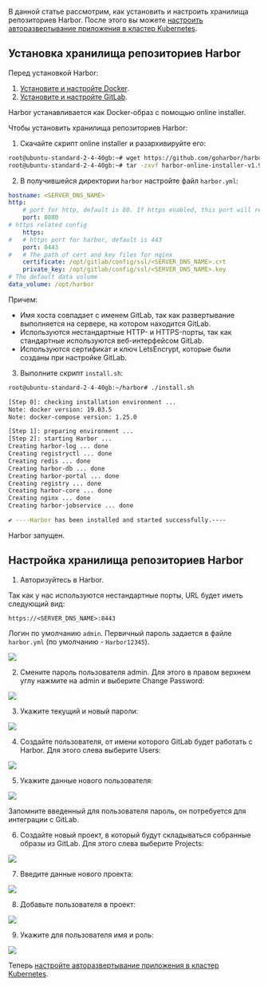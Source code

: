 В данной статье рассмотрим, как установить и настроить хранилища репозиториев Harbor. После этого вы можете [настроить авторазвертывание приложения в кластер Kubernetes](/ru/cases/cases-gitlab/case-k8s-app).

## Установка хранилища репозиториев Harbor

Перед установкой Harbor:

1. [Установите и настройте Docker](/ru/cases/cases-docker-ce/docker-ce-u18).
2. [Установите и настройте GitLab](/ru/cases/cases-gitlab/case-gitlab).

Harbor устанавливается как Docker-образ с помощью online installer.

Чтобы установить хранилища репозиториев Harbor:

1. Скачайте скрипт online installer и разархивируйте его:

```bash
root@ubuntu-standard-2-4-40gb:~# wget https://github.com/goharbor/harbor/releases/download/v1.9.3/harbor-online-installer-v1.9.3.tgz
root@ubuntu-standard-2-4-40gb:~# tar -zxvf harbor-online-installer-v1.9.3.tgz
```

2. В получившейся директории `harbor` настройте файл `harbor.yml`:

```yaml
hostname: <SERVER_DNS_NAME>
http:
    # port for http, default is 80. If https enabled, this port will redirect to https port
    port: 8080
# https related config
    https:
#   # https port for harbor, default is 443
    port: 8443
#   # The path of cert and key files for nginx
    certificate: /opt/gitlab/config/ssl/<SERVER_DNS_NAME>.crt
    private_key: /opt/gitlab/config/ssl/<SERVER_DNS_NAME>.key
# The default data volume
data_volume: /opt/harbor
```

Причем:

- Имя хоста совпадает с именем GitLab, так как развертывание выполняется на сервере, на котором находится GitLab.
- Используются нестандартные HTTP- и HTTPS-порты, так как стандартные используются веб-интерфейсом GitLab.
- Используются сертификат и ключ LetsEncrypt, которые были созданы при настройке GitLab.

3. Выполните скрипт `install.sh`:

```bash
root@ubuntu-standard-2-4-40gb:~/harbor# ./install.sh

[Step 0]: checking installation environment ...
Note: docker version: 19.03.5
Note: docker-compose version: 1.25.0

[Step 1]: preparing environment ...
[Step 2]: starting Harbor ...
Creating harbor-log ... done
Creating registryctl ... done
Creating redis ... done
Creating harbor-db ... done
Creating harbor-portal ... done
Creating registry ... done
Creating harbor-core ... done
Creating nginx ... done
Creating harbor-jobservice ... done

✔ ----Harbor has been installed and started successfully.----
```

Harbor запущен.

## Настройка хранилища репозиториев Harbor

1. Авторизуйтесь в Harbor.

Так как у нас используются нестандартные порты, URL будет иметь следующий вид:

```http
https://<SERVER_DNS_NAME>:8443
```

Логин по умолчанию `admin`. Первичный пароль задается в файле `harbor.yml` (по умолчанию - `Harbor12345`).

**![](assets/1583617538207-1583617538207.png)**

2. Смените пароль пользователя admin. Для этого в правом верхнем углу нажмите на admin и выберите Change Password:

**![](assets/1583618632237-1583618632237.png)**

3. Укажите текущий и новый пароли:

**![](assets/1583617032537-1583617032537.png)**

4. Создайте пользователя, от имени которого GitLab будет работать с Harbor. Для этого слева выберите Users:

![](assets/1583617595313-1583617595313.png)

5. Укажите данные нового пользователя:

![](assets/1583617032764-1583617032764.png)

<warn>

Запомните введенный для пользователя пароль, он потребуется для интеграции с GitLab.

</warn>

6. Создайте новый проект, в который будут складываться собранные образы из GitLab. Для этого слева выберите Projects:

![](assets/1583617765191-1583617765191.png)

7. Введите данные нового проекта:

![](assets/1583617822394-1583617822394.png)

8. Добавьте пользователя в проект:

**![](assets/1583617874990-1583617874990.png)**

9. Укажите для пользователя имя и роль:

![](assets/1583617528394-1583617528394.png)

Теперь [настройте авторазвертывание приложения в кластер Kubernetes](/ru/cases/cases-gitlab/case-k8s-app).
